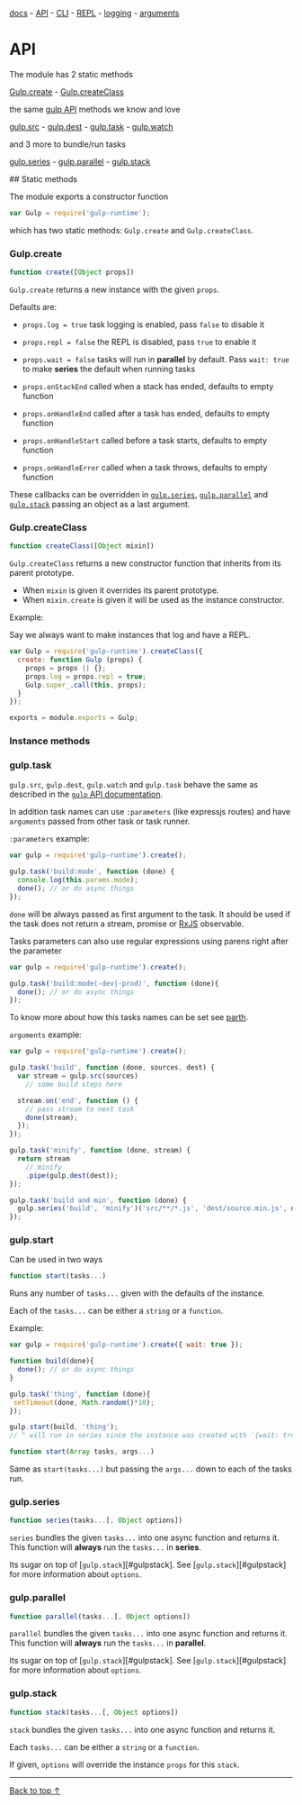 [docs](./README.md) -
[API](./API.md) -
[CLI](./CLI.md) -
[REPL](./REPL.md) -
[logging](./logging.md) -
[arguments](./arguments.md)

# API

The module has 2 static methods

[Gulp.create](#gulpcreate) -
[Gulp.createClass](#gulpcreateclass)

the same [gulp API][gulp-api] methods we know and love

[gulp.src](#gulptask) -
[gulp.dest](#gulptask) -
[gulp.task](#gulptask) -
[gulp.watch](#gulptask)

and 3 more to bundle/run tasks

[gulp.series](#gulpseries) -
[gulp.parallel](#gulpparallel) -
[gulp.stack](#gulpstack)

## Static methods

The module exports a constructor function

```js
var Gulp = require('gulp-runtime');
```

which has two static methods: `Gulp.create` and `Gulp.createClass`.

### Gulp.create

```js
function create([Object props])
```

`Gulp.create` returns a new instance with the given `props`.

Defaults are:

- `props.log = true` task logging is enabled, pass `false` to disable it
- `props.repl = false` the REPL is disabled, pass `true` to enable it
- `props.wait = false` tasks will run in **parallel** by default. Pass `wait: true` to make **series** the default when running tasks

- `props.onStackEnd` called when a stack has ended, defaults to empty function
- `props.onHandleEnd` called after a task has ended, defaults to empty function
- `props.onHandleStart` called before a task starts, defaults to empty function
- `props.onHandleError` called when a task throws, defaults to empty function

These callbacks can be overridden in [`gulp.series`](#gulpseries), [`gulp.parallel`](#gulpparallel) and [`gulp.stack`](#gulpstack) passing an object as a last argument.

### Gulp.createClass

```js
function createClass([Object mixin])
```

`Gulp.createClass` returns a new constructor function that inherits from its parent prototype.

- When `mixin` is given it overrides its parent prototype.
- When `mixin.create` is given it will be used as the instance constructor.

Example:

Say we always want to make instances that log and have a REPL.

```js
var Gulp = require('gulp-runtime').createClass({
  create: function Gulp (props) {
    props = props || {};
    props.log = props.repl = true;
    Gulp.super_.call(this, props);
  }
});

exports = module.exports = Gulp;
```

<h3>Instance methods</h3>

### gulp.task

`gulp.src`, `gulp.dest`, `gulp.watch` and `gulp.task` behave the same as described in the [`gulp` API documentation][gulp-api].

In addition task names can use `:parameters` (like expressjs routes) and have `arguments` passed from other task or task runner.

`:parameters` example:

```js
var gulp = require('gulp-runtime').create();

gulp.task('build:mode', function (done) {
  console.log(this.params.mode);
  done(); // or do async things
});
```

`done` will be always passed as first argument to the task. It should be used if the task does not return a stream, promise or [RxJS][RxJS] observable.

Tasks parameters can also use regular expressions using parens right after the parameter

```js
var gulp = require('gulp-runtime').create();

gulp.task('build:mode(-dev|-prod)', function (done){
  done(); // or do async things
});
```

To know more about how this tasks names can be set see [parth][parth].

`arguments` example:

```js
var gulp = require('gulp-runtime').create();

gulp.task('build', function (done, sources, dest) {
  var stream = gulp.src(sources)
    // some build steps here

  stream.on('end', function () {
    // pass stream to next task
    done(stream);
  });
});

gulp.task('minify', function (done, stream) {
  return stream
    // minify
    .pipe(gulp.dest(dest));
});

gulp.task('build and min', function (done) {
  gulp.series('build', 'minify')('src/**/*.js', 'dest/source.min.js', done);
});
```

### gulp.start

Can be used in two ways

```js
function start(tasks...)
```

Runs any number of `tasks...` given with the defaults of the instance.

Each of the `tasks...` can be either a `string` or a `function`.

Example:

```js
var gulp = require('gulp-runtime').create({ wait: true });

function build(done){
  done(); // or do async things
}

gulp.task('thing', function (done){
 setTimeout(done, Math.random()*10);
});

gulp.start(build, 'thing');
// ^ will run in series since the instance was created with `{wait: true}`
```

```js
function start(Array tasks, args...)
```

Same as `start(tasks...)` but passing the `args...` down to each of the tasks run.

### gulp.series

```js
function series(tasks...[, Object options])
```

`series` bundles the given `tasks...` into one async function and returns it. This function will **always** run the `tasks...` in **series**.

Its sugar on top of [`gulp.stack`][#gulpstack]. See [`gulp.stack`][#gulpstack] for more information about `options`.

### gulp.parallel

```js
function parallel(tasks...[, Object options])
```

`parallel` bundles the given `tasks...` into one async function and returns it. This function will **always** run the `tasks...` in **parallel**.

Its sugar on top of [`gulp.stack`][#gulpstack]. See [`gulp.stack`][#gulpstack] for more information about `options`.

### gulp.stack

```js
function stack(tasks...[, Object options])
```

`stack` bundles the given `tasks...` into one async function and returns it.

Each `tasks...` can be either a `string` or a `function`.

If given, `options` will override the instance `props` for this `stack`.

---
[Back to top ↑](#)

<!-- links -->

[npm]: https://npmjs.com/gulp-runtime
[gulp]: https://github.com/gulpjs/gulp
[RxJs]: https://github.com/Reactive-Extensions/RxJS
[parth]: https://github.com/stringparser/parth
[license]: http://opensource.org/licenses/MIT
[runtime]: https://github.com/stringparser/runtime
[gulp-api]: https://github.com/gulpjs/gulp/blob/master/docs/API.md
[gulp-repl]: https://github.com/stringparser/gulp-repl
[open-a-issue]: https://github.com/stringparser/gulp-runtime/issues/new
[example-gulpfile]: https://github.com/gulpjs/gulp#sample-gulpfilejs
